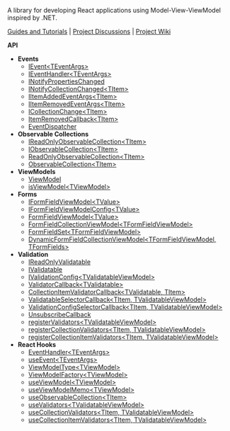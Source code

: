 A library for developing React applications using Model-View-ViewModel inspired by .NET.

[Guides and Tutorials](https://github.com/Andrei15193/react-model-view-viewmodel/discussions/categories/guides-and-tutorials?discussions_q=is%3Aopen+category%3A"Guides+and+Tutorials"+sort%3Adate_created) | [Project Discussions](https://github.com/Andrei15193/react-model-view-viewmodel/discussions) | [Project Wiki](https://github.com/Andrei15193/react-model-view-viewmodel/wiki)

**API**

* **Events**
  * [IEvent\<TEventArgs\>](https://github.com/Andrei15193/react-model-view-viewmodel/wiki/IEvent)
  * [IEventHandler\<TEventArgs\>](https://github.com/Andrei15193/react-model-view-viewmodel/wiki/IEventHandler)
  * [INotifyPropertiesChanged](https://github.com/Andrei15193/react-model-view-viewmodel/wiki/INotifyPropertiesChanged)
  * [INotifyCollectionChanged\<TItem\>](https://github.com/Andrei15193/react-model-view-viewmodel/wiki/INotifyCollectionChanged)
  * [IItemAddedEventArgs\<TItem\>](https://github.com/Andrei15193/react-model-view-viewmodel/wiki/IItemAddedEventArgs)
  * [IItemRemovedEventArgs\<TItem\>](https://github.com/Andrei15193/react-model-view-viewmodel/wiki/IItemRemovedEventArgs)
  * [ICollectionChange\<TItem\>](https://github.com/Andrei15193/react-model-view-viewmodel/wiki/ICollectionChange)
  * [ItemRemovedCallback\<TItem\>](https://github.com/Andrei15193/react-model-view-viewmodel/wiki/ItemRemovedCallback)
  * [EventDispatcher](https://github.com/Andrei15193/react-model-view-viewmodel/wiki/EventDispatcher)
* **Observable Collections**
  * [IReadOnlyObservableCollection\<TItem\>](https://github.com/Andrei15193/react-model-view-viewmodel/wiki/IReadOnlyObservableCollection)
  * [IObservableCollection\<TItem\>](https://github.com/Andrei15193/react-model-view-viewmodel/wiki/IObservableCollection)
  * [ReadOnlyObservableCollection\<TItem\>](https://github.com/Andrei15193/react-model-view-viewmodel/wiki/ReadOnlyObservableCollection)
  * [ObservableCollection\<TItem\>](https://github.com/Andrei15193/react-model-view-viewmodel/wiki/ObservableCollection)
* **ViewModels**
  * [ViewModel](https://github.com/Andrei15193/react-model-view-viewmodel/wiki/ViewModel)
  * [isViewModel\<TViewModel\>](https://github.com/Andrei15193/react-model-view-viewmodel/wiki/isViewModel)
* **Forms**
  * [IFormFieldViewModel\<TValue\>](https://github.com/Andrei15193/react-model-view-viewmodel/wiki/IFormFieldViewModel)
  * [IFormFieldViewModelConfig\<TValue\>](https://github.com/Andrei15193/react-model-view-viewmodel/wiki/IFormFieldViewModelConfig)
  * [FormFieldViewModel\<TValue\>](https://github.com/Andrei15193/react-model-view-viewmodel/wiki/FormFieldViewModel)
  * [FormFieldCollectionViewModel\<TFormFieldViewModel\>](https://github.com/Andrei15193/react-model-view-viewmodel/wiki/FormFieldCollectionViewModel)
  * [FormFieldSet\<TFormFieldViewModel\>](https://github.com/Andrei15193/react-model-view-viewmodel/wiki/FormFieldSet)
  * [DynamicFormFieldCollectionViewModel\<TFormFieldViewModel, TFormFields\>](https://github.com/Andrei15193/react-model-view-viewmodel/wiki/DynamicFormFieldCollectionViewModel)
* **Validation**
  * [IReadOnlyValidatable](https://github.com/Andrei15193/react-model-view-viewmodel/wiki/IReadOnlyValidatable)
  * [IValidatable](https://github.com/Andrei15193/react-model-view-viewmodel/wiki/IValidatable)
  * [IValidationConfig\<TValidatableViewModel\>](https://github.com/Andrei15193/react-model-view-viewmodel/wiki/IValidationConfig)
  * [ValidatorCallback\<TValidatable\>](https://github.com/Andrei15193/react-model-view-viewmodel/wiki/ValidatorCallback)
  * [CollectionItemValidatorCallback\<TValidatable, TItem\>](https://github.com/Andrei15193/react-model-view-viewmodel/wiki/CollectionItemValidatorCallback)
  * [ValidatableSelectorCallback\<TItem, TValidatableViewModel\>](https://github.com/Andrei15193/react-model-view-viewmodel/wiki/ValidatableSelectorCallback)
  * [ValidationConfigSelectorCallback\<TItem, TValidatableViewModel\>](https://github.com/Andrei15193/react-model-view-viewmodel/wiki/ValidationConfigSelectorCallback)
  * [UnsubscribeCallback](https://github.com/Andrei15193/react-model-view-viewmodel/wiki/UnsubscribeCallback)
  * [registerValidators\<TValidatableViewModel\>](https://github.com/Andrei15193/react-model-view-viewmodel/wiki/registerValidators)
  * [registerCollectionValidators\<TItem, TValidatableViewModel\>](https://github.com/Andrei15193/react-model-view-viewmodel/wiki/registerCollectionValidators)
  * [registerCollectionItemValidators\<TItem, TValidatableViewModel\>](https://github.com/Andrei15193/react-model-view-viewmodel/wiki/registerCollectionItemValidators)
* **React Hooks**
  * [EventHandler\<TEventArgs\>](https://github.com/Andrei15193/react-model-view-viewmodel/wiki/EventHandler)
  * [useEvent\<TEventArgs\>](https://github.com/Andrei15193/react-model-view-viewmodel/wiki/useEvent)
  * [ViewModelType\<TViewModel\>](https://github.com/Andrei15193/react-model-view-viewmodel/wiki/ViewModelType)
  * [ViewModelFactory\<TViewModel\>](https://github.com/Andrei15193/react-model-view-viewmodel/wiki/ViewModelFactory)
  * [useViewModel\<TViewModel\>](https://github.com/Andrei15193/react-model-view-viewmodel/wiki/useViewModel)
  * [useViewModelMemo\<TViewModel\>](https://github.com/Andrei15193/react-model-view-viewmodel/wiki/useViewModelMemo)
  * [useObservableCollection\<TItem\>](https://github.com/Andrei15193/react-model-view-viewmodel/wiki/useObservableCollection)
  * [useValidators\<TValidatableViewModel\>](https://github.com/Andrei15193/react-model-view-viewmodel/wiki/useValidators)
  * [useCollectionValidators\<TItem, TValidatableViewModel\>](https://github.com/Andrei15193/react-model-view-viewmodel/wiki/useCollectionValidators)
  * [useCollectionItemValidators\<TItem, TValidatableViewModel\>](https://github.com/Andrei15193/react-model-view-viewmodel/wiki/useCollectionItemValidators)
